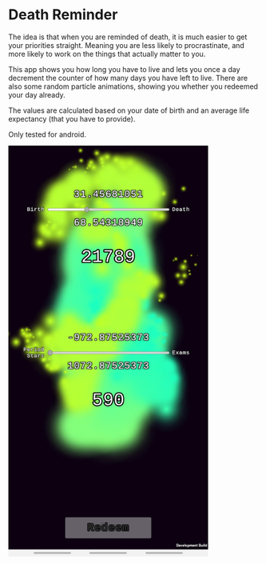# Death Reminder
The idea is that when you are reminded of death, it is much easier to get your priorities straight. Meaning you are less likely to procrastinate, and more likely to work on the things that actually matter to you.

This app shows you how long you have to live and lets you once a day decrement the counter of how many days you have left to live. There are also some random particle animations, showing you whether you redeemed your day already.

The values are calculated based on your date of birth and an average life expectancy (that you have to provide).

Only tested for android.

<img src="death_reminder.jpg" alt="image" width="400"/>
